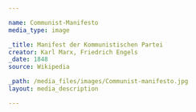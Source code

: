 ```yaml
--- 

name: Communist-Manifesto
media_type: image

_title: Manifest der Kommunistischen Partei
creator: Karl Marx, Friedrich Engels
_date: 1848
source: Wikipedia

_path: /media_files/images/Communist-manifesto.jpg
layout: media_description

--- 
```

